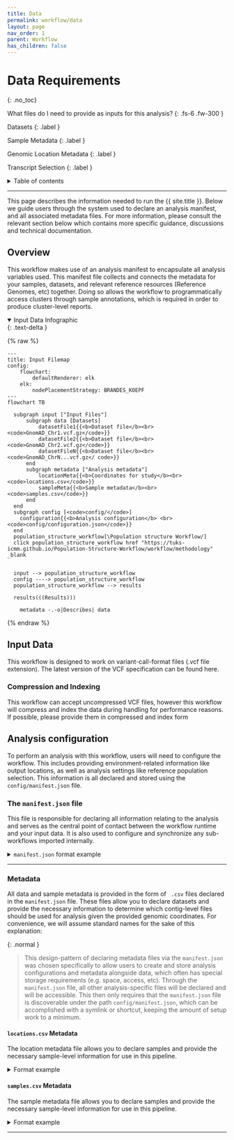 ```yaml
---
title: Data
permalink: workflow/data
layout: page
nav_order: 1
parent: Workflow
has_children: false
---
```


# Data Requirements
{: .no_toc}

What files do I need to provide as inputs for this analysis?
{: .fs-6 .fw-300 }

Datasets
{: .label }

Sample Metadata
{: .label }

Genomic Location Metadata
{: .label }

Transcript Selection
{: .label }

<details markdown="block">
  <summary>
    Table of contents
  </summary>
  {: .text-delta }
1. TOC
{:toc}
</details>

---

This page describes the information needed to run the {{ site.title }}. Below we guide users through the system used to declare an analysis manifest, and all associated metadata files. For more information, please consult the relevant section below which contains more specific guidance, discussions and technical documentation.


## Overview

This workflow makes use of an analysis manifest to encapsulate all analysis variables used. This manifest file collects and connects the metadata for your samples, datasets, and relevant reference resources (Reference Genomes, etc) together. Doing so allows the workflow to programmatically access clusters through sample annotations, which is required in order to produce cluster-level reports.

<details markdown="block" open>
    <summary>Input Data Infographic</summary>
    {: .text-delta }

{% raw %}
```mermaid
---
title: Input Filemap
config:
    flowchart:
        defaultRenderer: elk
    elk:
        nodePlacementStrategy: BRANDES_KOEPF
---
flowchart TB

  subgraph input ["Input Files"]
      subgraph data [Datasets]
          datasetFile1{{<b>Dataset file</b><br><code>GnomAD_Chr1.vcf.gz</code>}}
          datasetFile2{{<b>Dataset file</b><br><code>GnomAD_Chr2.vcf.gz</code>}}
          datasetFileN{{<b>Dataset file</b><br><code>GnomAD_ChrN...vcf.gz</ code>}}
      end
      subgraph metadata ["Analysis metadata"]
          locationMeta{{<b>Coordinates for study</b><br><code>locations.csv</code>}}
          sampleMeta{{<b>Sample metadata</b><br><code>samples.csv</code>}}
      end
  end
  subgraph config [<code>config/</code>]
    configuration{{<b>Analysis configuration</b> <br><code>config/configuration.json</code>}}
  end
  population_structure_workflow[\Population structure Workflow/]
  click population_structure_workflow href "https://tuks-icmm.github.io/Population-Structure-Workflow/workflow/methodology" _blank

  
  input --> population_structure_workflow
  config ----> population_structure_workflow
  population_structure_workflow --> results

  results(((Results)))
    
    metadata -.-o|Describes| data
```
{% endraw %}

</details>

## Input Data

This workflow is designed to work on variant-call-format files (.vcf file extension). The latest version of the VCF specification can be found here.

### Compression and Indexing

This workflow can accept uncompressed VCF files, however this workflow will compress and index the data during handling for performance reasons. If possible, please provide them in compressed and index form


## Analysis configuration

To perform an analysis with this workflow, users will need to configure the workflow. This includes providing environment-related information like output locations, as well as analysis settings like reference population selection. This information is all declared and stored using the `config/manifest.json` file.

<h3>The <code>manifest.json</code> file</h3>

This file is responsible for declaring all information relating to the analysis and serves as the central point of contact between the workflow runtime and your input data. It is also used to configure and synchronize any sub-workflows imported internally.

<details markdown="block">
  <summary>
    <code>manifest.json</code> format example
  </summary>
  {: .text-delta }

  <dl>
    <dt><b>input</b> <code>&lt;object&gt;</code></dt>
    <dd>
        <dl>
            <dt><b>locations</b> <code>&lt;Array&lt;str&gt;&gt;</code></dt>
            <dd>A list representing the file-path to the location metadata file. Should be suitable for use with the python <code>os.path.join()</code> function.</dd>
            <dt><b>samples</b> <code>&lt;Array&lt;str&gt;&gt;</code></dt>
            <dd>A list representing the file-path to the samples metadata file. Should be suitable for use with the python <code>os.path.join()</code> function.</dd>
        </dl>
    </dd>
    <dt><b>output</b> <code>&lt;Array&lt;str&gt;&gt;</code></dt>
    <dd>A list representing a path to a folder where the results of the analysis should be stored. If the folder does not exist, it will be created.</dd>
  </dl>

  ```json
  {
    "input": {
        "locations": [
            "/",
            "path",
            "to",
            "my",
            "locations",
            "metadata"
        ],
        "samples": [
            "/",
            "path",
            "to",
            "my",
            "samples",
            "metadata"
        ],
    },
    "output": [
        "/",
        "path",
        "to",
        "my",
        "output",
        "location"
    ]
}
  ```
</details>

---

### Metadata

All data and sample metadata is provided in the form of ` .csv` files declared in the `manifest.json` file. These files allow you to declare datasets and provide the necessary information to determine which contig-level files should be used for analysis given the provided genomic coordinates. For convenience, we will assume standard names for the sake of this explanation:

{: .normal }
> This design-pattern of declaring metadata files via the `manifest.json` was chosen specifically to allow users to create and store analysis configurations and metadata alongside data, which often has special storage requirements (e.g. space, access, etc). Through the `manifest.json` file, all other analysis-specific files will be declared and will be accessible. This then only requires that the `manifest.json` file is discoverable under the path `config/manifest.json`, which can be accomplished with a symlink or shortcut, keeping the amount of setup work to a minimum.

#### <code>locations.csv</code> Metadata

The location metadata file allows you to declare samples and provide the necessary sample-level information for use in this pipeline.


<details markdown="block">
  <summary>
    Format example
  </summary>
  {: .text-delta }


<dl class="def-wide">
  <dt>location_name <code>&lt;str&gt;</code></dt>
  <dd>The ID of a gene or, if not a studied gene region, a unique identifier to reference this genomic coordinate window.
  
  <br><strong><i>E.g. <code>CYP2A6</code></i></strong></dd>
  
  <dt>chromosome <code>&lt;enum &lt;int [0-24]&gt; &gt;</code></dt>
  <dd>The chromosome number on which the above genomic region can be found.
  
  <br><strong><i>E.g. <code>19</code></i></strong></dd>

  <dt>start <code>&lt;int&gt;</code></dt>
  <dd>The start coordinates for the genomic window.
  
  <br><strong><i>E.g. <code>40842850</code></i></strong></dd>
  
  <dt>stop <code>&lt;int&gt;</code></dt>
  <dd>The stop coordinates for the genomic window.
  
  <br><strong><i>E.g. <code>1000g</code></i></strong></dd>
  
  <dt>strand <code>&lt;enum [-1,1]&gt;</code></dt>
  <dd>The strand on which the genomic region can be found, where <code>1</code> denotes the forward strand and <code>-1</code> denotes the reverse strand.
  
  <br><strong><i>E.g. <code>-1</code></i></strong></dd>
</dl>

| **location_name** | **chromosome** | **start** | **stop**  | **strand** |
| :---------------- | :------------- | :-------- | :-------- | :--------- |
| CYP2A6            | 19             | 40842850  | 40851138  | -1         |
| CYP2B6            | 19             | 40988570  | 41021110  | 1          |
| UGT2B7            | 4              | 69045214  | 69112987  | 1          |

</details>

#### <code>samples.csv</code> Metadata

The sample metadata file allows you to declare samples and provide the necessary sample-level information for use in this pipeline.

<details markdown="block">
  <summary>
   Format example
  </summary>
  {: .text-delta }

{: .highlight-title }
> Case Sensitive
>
> The following metadata declaration files use _**case-sensitive column names**_.

<dl class="def-wide">
  <dt>sample_name <code>&lt;str&gt;</code></dt>
  <dd>The ID of the sample. this should correspond to the sample ID's provided in the provided <code>.vcf</code> file. 
  
  <br><strong><i>E.g. <code>HG002</code></i></strong></dd>
  
  <dt>dataset <code>&lt;enum [dataset_name]&gt;</code></dt>
  <dd>The name of the dataset this sample belongs to. This value should correspond to the provided dataset ID listed in <code>datasets.csv</code> 
  
  <br><strong><i>E.g. <code>1000g</code></i></strong></dd>
  
  <dt><code>* &lt;str&gt;</code></dt>
  <dd>A file path indicating the location of the dataset to be used in the analysis. Please note that the column names are <b><i><u>case-sensitive</u></i></b>.
  
  <br><strong><i>E.g. <code>GRCh37</code> or <code>GRCh38</code></i></strong></dd>
</dl>

| **sample_name** | **dataset** | **SUPER** | **SUB** |
| :-------------- | :---------- | :-------- | :------ |
| HG002           | HG002       | `EUR`     | `GBR`   |
| HG002           | HG003       | `AFR`     | `GWD`   |
| HG002           | HG004       | `SAS`     | `GIH`   |

</details>

---